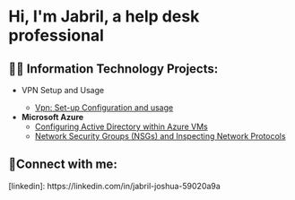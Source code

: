 <h1>Hi, I'm Jabril, a help desk professional 

<h2>👨‍💻 Information Technology Projects:</h2>


- VPN Setup and Usage <ProtonVPN>
  - [Vpn: Set-up Configuration and usage](https://github.com/Jabril09/VPN-Setup-and-Usage-ProtonVPN-.git)
- <b>Microsoft Azure</b>
  - [Configuring Active Directory within Azure VMs](https://github.com/Jabril09/configure-ad)
  - [Network Security Groups (NSGs) and Inspecting Network Protocols](https://github.com/Jabril09/azure-network-protocols)

<h2>🤳Connect with me:</h2>
[linkedin]: https://linkedin.com/in/jabril-joshua-59020a9a
